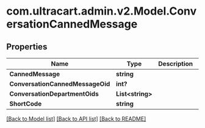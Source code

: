 # com.ultracart.admin.v2.Model.ConversationCannedMessage
## Properties

Name | Type | Description | Notes
------------ | ------------- | ------------- | -------------
**CannedMessage** | **string** |  | [optional] 
**ConversationCannedMessageOid** | **int?** |  | [optional] 
**ConversationDepartmentOids** | **List&lt;string&gt;** |  | [optional] 
**ShortCode** | **string** |  | [optional] 


[[Back to Model list]](../README.md#documentation-for-models) [[Back to API list]](../README.md#documentation-for-api-endpoints) [[Back to README]](../README.md)

